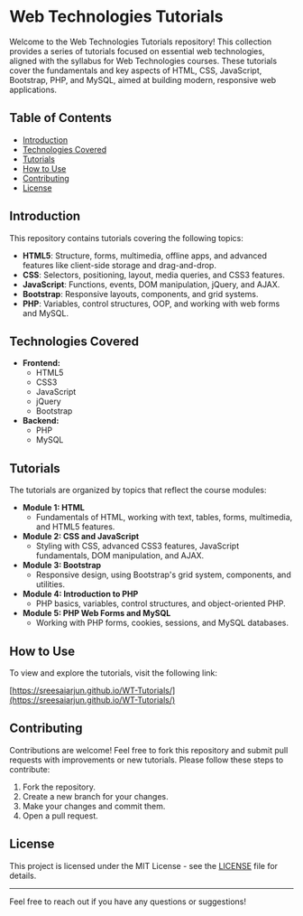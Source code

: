 # Web Technologies Tutorials

Welcome to the Web Technologies Tutorials repository! This collection provides a series of tutorials focused on essential web technologies, aligned with the syllabus for Web Technologies courses. These tutorials cover the fundamentals and key aspects of HTML, CSS, JavaScript, Bootstrap, PHP, and MySQL, aimed at building modern, responsive web applications.

## Table of Contents

- [Introduction](#introduction)
- [Technologies Covered](#technologies-covered)
- [Tutorials](#tutorials)
- [How to Use](#how-to-use)
- [Contributing](#contributing)
- [License](#license)

## Introduction

This repository contains tutorials covering the following topics:

- **HTML5**: Structure, forms, multimedia, offline apps, and advanced features like client-side storage and drag-and-drop.
- **CSS**: Selectors, positioning, layout, media queries, and CSS3 features.
- **JavaScript**: Functions, events, DOM manipulation, jQuery, and AJAX.
- **Bootstrap**: Responsive layouts, components, and grid systems.
- **PHP**: Variables, control structures, OOP, and working with web forms and MySQL.

## Technologies Covered

- **Frontend:**
  - HTML5
  - CSS3
  - JavaScript
  - jQuery
  - Bootstrap
- **Backend:**
  - PHP
  - MySQL

## Tutorials

The tutorials are organized by topics that reflect the course modules:

- **Module 1: HTML**
  - Fundamentals of HTML, working with text, tables, forms, multimedia, and HTML5 features.
- **Module 2: CSS and JavaScript**
  - Styling with CSS, advanced CSS3 features, JavaScript fundamentals, DOM manipulation, and AJAX.
- **Module 3: Bootstrap**
  - Responsive design, using Bootstrap's grid system, components, and utilities.
- **Module 4: Introduction to PHP**
  - PHP basics, variables, control structures, and object-oriented PHP.
- **Module 5: PHP Web Forms and MySQL**
  - Working with PHP forms, cookies, sessions, and MySQL databases.

## How to Use

To view and explore the tutorials, visit the following link:

[https://sreesaiarjun.github.io/WT-Tutorials/](https://sreesaiarjun.github.io/WT-Tutorials/)

## Contributing

Contributions are welcome! Feel free to fork this repository and submit pull requests with improvements or new tutorials. Please follow these steps to contribute:

1. Fork the repository.
2. Create a new branch for your changes.
3. Make your changes and commit them.
4. Open a pull request.

## License

This project is licensed under the MIT License - see the [LICENSE](LICENSE) file for details.

---

Feel free to reach out if you have any questions or suggestions!
